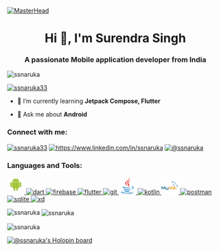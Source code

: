 [![MasterHead](https://1.bp.blogspot.com/-7A4WynwLsMw/XbBpCXG8fHI/AAAAAAAAMt4/uOa1bpLskYgrwGbllhSu2SDj_Mig8SXJQCLcBGAsYHQ/s1600/2000_600px.gif)](https://g.dev/ssnaruka)

<h1 align="center">Hi 👋, I'm Surendra Singh</h1>
<h3 align="center">A passionate Mobile application developer from India</h3>

<p align="left"> <img src="https://komarev.com/ghpvc/?username=ssnaruka&label=Profile%20views&color=0e75b6&style=flat" alt="ssnaruka" /> </p>

<p align="left"> <a href="https://twitter.com/ssnaruka33" target="blank"><img src="https://img.shields.io/twitter/follow/ssnaruka33?logo=twitter&style=for-the-badge" alt="ssnaruka33" /></a> </p>

- 🌱 I’m currently learning **Jetpack Compose, Flutter**

- 💬 Ask me about **Android**

<h3 align="left">Connect with me:</h3>
<p align="left">
<a href="https://twitter.com/ssnaruka33" target="blank"><img align="center" src="https://raw.githubusercontent.com/rahuldkjain/github-profile-readme-generator/master/src/images/icons/Social/twitter.svg" alt="ssnaruka33" height="30" width="40" /></a>
<a href="https://linkedin.com/in/https://www.linkedin.com/in/ssnaruka" target="blank"><img align="center" src="https://raw.githubusercontent.com/rahuldkjain/github-profile-readme-generator/master/src/images/icons/Social/linked-in-alt.svg" alt="https://www.linkedin.com/in/ssnaruka" height="30" width="40" /></a>
<a href="https://medium.com/@ssnaruka" target="blank"><img align="center" src="https://raw.githubusercontent.com/rahuldkjain/github-profile-readme-generator/master/src/images/icons/Social/medium.svg" alt="@ssnaruka" height="30" width="40" /></a>
</p>

<h3 align="left">Languages and Tools:</h3>
<p align="left"> <a href="https://developer.android.com" target="_blank" rel="noreferrer"> <img src="https://raw.githubusercontent.com/devicons/devicon/master/icons/android/android-original-wordmark.svg" alt="android" width="40" height="40"/> </a> <a href="https://dart.dev" target="_blank" rel="noreferrer"> <img src="https://www.vectorlogo.zone/logos/dartlang/dartlang-icon.svg" alt="dart" width="40" height="40"/> </a> <a href="https://firebase.google.com/" target="_blank" rel="noreferrer"> <img src="https://www.vectorlogo.zone/logos/firebase/firebase-icon.svg" alt="firebase" width="40" height="40"/> </a> <a href="https://flutter.dev" target="_blank" rel="noreferrer"> <img src="https://www.vectorlogo.zone/logos/flutterio/flutterio-icon.svg" alt="flutter" width="40" height="40"/> </a> <a href="https://git-scm.com/" target="_blank" rel="noreferrer"> <img src="https://www.vectorlogo.zone/logos/git-scm/git-scm-icon.svg" alt="git" width="40" height="40"/> </a> <a href="https://www.java.com" target="_blank" rel="noreferrer"> <img src="https://raw.githubusercontent.com/devicons/devicon/master/icons/java/java-original.svg" alt="java" width="40" height="40"/> </a> <a href="https://kotlinlang.org" target="_blank" rel="noreferrer"> <img src="https://www.vectorlogo.zone/logos/kotlinlang/kotlinlang-icon.svg" alt="kotlin" width="40" height="40"/> </a> <a href="https://www.mysql.com/" target="_blank" rel="noreferrer"> <img src="https://raw.githubusercontent.com/devicons/devicon/master/icons/mysql/mysql-original-wordmark.svg" alt="mysql" width="40" height="40"/> </a> <a href="https://postman.com" target="_blank" rel="noreferrer"> <img src="https://www.vectorlogo.zone/logos/getpostman/getpostman-icon.svg" alt="postman" width="40" height="40"/> </a> <a href="https://www.sqlite.org/" target="_blank" rel="noreferrer"> <img src="https://www.vectorlogo.zone/logos/sqlite/sqlite-icon.svg" alt="sqlite" width="40" height="40"/> </a> <a href="https://www.adobe.com/products/xd.html" target="_blank" rel="noreferrer"> <img src="https://cdn.worldvectorlogo.com/logos/adobe-xd.svg" alt="xd" width="40" height="40"/> </a> </p>

<p><img align="left" src="https://github-readme-stats.vercel.app/api/top-langs?username=ssnaruka&show_icons=true&locale=en&layout=compact" alt="ssnaruka" /></p>

<p>&nbsp;<img align="center" src="https://github-readme-stats.vercel.app/api?username=ssnaruka&show_icons=true&locale=en" alt="ssnaruka" /></p>

<p><img align="center" src="https://github-readme-streak-stats.herokuapp.com/?user=ssnaruka&" alt="ssnaruka" /></p>

[![@ssnaruka's Holopin board](https://holopin.me/ssnaruka)](https://holopin.io/@ssnaruka)
